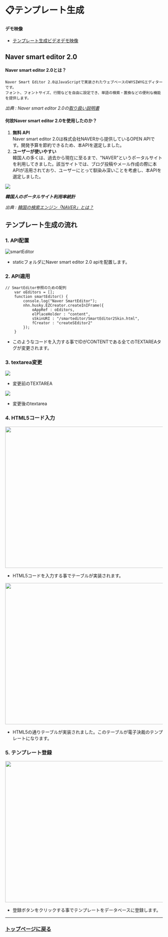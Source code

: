 # 📋テンプレート生成

#### デモ映像

- <a href="https://youtu.be/YwlYMtGN2Go">テンプレート生成ビデオデモ映像</a>

## Naver smart editor 2.0

#### Naver smart editor 2.0とは？
  ```
Naver Smart Editor 2.0はJavaScriptで実装されたウェブベースのWYSIWYGエディターです。
フォント、フォントサイズ、行間などを自由に設定でき、単語の検索・置換などの便利な機能を提供します。
  ```
  *出典 : Naver smart editor 2.0の<a href="https://naver.github.io/smarteditor2/user_guide/1_intro/">取り扱い説明書</a>*

#### 何故Naver smart editor 2.0を使用したのか？
1. **無料 API** <br> Naver smart editor 2.0は株式会社NAVERから提供しているOPEN APIです。開発予算を節約できるため、本APIを選定しました。
2. **ユーザーが使いやすい** <br> 韓国人の多くは、過去から現在に至るまで、"NAVER"というポータルサイトを利用してきました。該当サイトでは、ブログ投稿やメール作成の際に本APIが活用されており、ユーザーにとって馴染み深いことを考慮し、本APIを選定しました。 
<img src="https://github.com/leewoosang-hub/CollaVore/blob/master/images/naver.png">

 ***韓国人のポータルサイト利用率統計***
 
*出典 : <a href="https://www.infocubic.co.jp/blog/archives/6789/">韓国の検索エンジン「NAVER」とは？</a>*


## テンプレート生成の流れ

### 1. API配置
![smartEditor](https://github.com/leewoosang-hub/CollaVore/blob/master/images/static.png)  
  
- staticフォルダにNaver smart editor 2.0 apiを配置します。

### 2. API適用

```
// SmartEditor参照のための配列
	var oEditors = [];
	function smartEditor() {
		console.log("Naver SmartEditor");
		nhn.husky.EZCreator.createInIFrame({
			oAppRef : oEditors,
			elPlaceHolder : "content",
			sSkinURI : "/smarteditor/SmartEditor2Skin.html",
			fCreator : "createSEditor2"
		});
	}
```

- このようなコードを入力する事でIDがCONTENTである全てのTEXTAREAタグが変更されます。

### 3. textarea変更
<img src="https://github.com/leewoosang-hub/CollaVore/blob/master/images/textarea_normal.PNG"/>

- 変更前のTEXTAREA

<img src="https://github.com/leewoosang-hub/CollaVore/blob/master/images/smarteditorENG.PNG" />

- 変更後のtextarea


### 4. HTML5コード入力
<img src="https://github.com/leewoosang-hub/CollaVore/blob/master/images/html-code.png" width="780" height="450"/>

- HTML5コードを入力する事でテーブルが実装されます。
  
<img src="https://github.com/leewoosang-hub/CollaVore/blob/master/images/Leave%20Application.PNG" width="780" height="450"/>

- HTML5の通りテーブルが実装されました。このテーブルが電子決裁のテンプレートになります。

### 5. テンプレート登録
<img src="https://github.com/leewoosang-hub/CollaVore/blob/master/images/insert_temp.PNG" width="780" height="450"/>

- 登録ボタンをクリックする事でテンプレートをデータベースに登録します。

---

### <a href="https://github.com/leewoosang-hub/CollaVore">トップページに戻る
